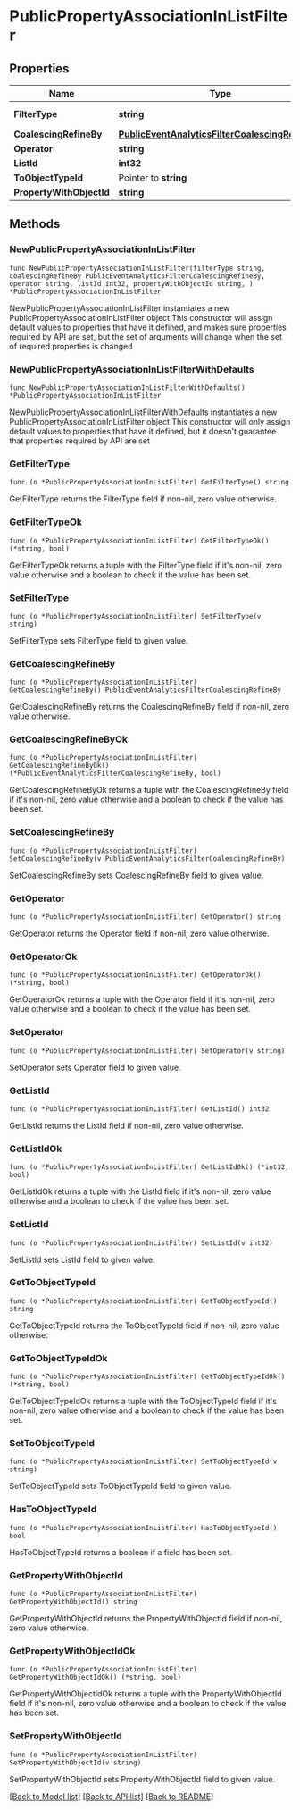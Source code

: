 # PublicPropertyAssociationInListFilter

## Properties

Name | Type | Description | Notes
------------ | ------------- | ------------- | -------------
**FilterType** | **string** |  | [default to "PROPERTY_ASSOCIATION"]
**CoalescingRefineBy** | [**PublicEventAnalyticsFilterCoalescingRefineBy**](PublicEventAnalyticsFilterCoalescingRefineBy.md) |  | 
**Operator** | **string** |  | 
**ListId** | **int32** |  | 
**ToObjectTypeId** | Pointer to **string** |  | [optional] 
**PropertyWithObjectId** | **string** |  | 

## Methods

### NewPublicPropertyAssociationInListFilter

`func NewPublicPropertyAssociationInListFilter(filterType string, coalescingRefineBy PublicEventAnalyticsFilterCoalescingRefineBy, operator string, listId int32, propertyWithObjectId string, ) *PublicPropertyAssociationInListFilter`

NewPublicPropertyAssociationInListFilter instantiates a new PublicPropertyAssociationInListFilter object
This constructor will assign default values to properties that have it defined,
and makes sure properties required by API are set, but the set of arguments
will change when the set of required properties is changed

### NewPublicPropertyAssociationInListFilterWithDefaults

`func NewPublicPropertyAssociationInListFilterWithDefaults() *PublicPropertyAssociationInListFilter`

NewPublicPropertyAssociationInListFilterWithDefaults instantiates a new PublicPropertyAssociationInListFilter object
This constructor will only assign default values to properties that have it defined,
but it doesn't guarantee that properties required by API are set

### GetFilterType

`func (o *PublicPropertyAssociationInListFilter) GetFilterType() string`

GetFilterType returns the FilterType field if non-nil, zero value otherwise.

### GetFilterTypeOk

`func (o *PublicPropertyAssociationInListFilter) GetFilterTypeOk() (*string, bool)`

GetFilterTypeOk returns a tuple with the FilterType field if it's non-nil, zero value otherwise
and a boolean to check if the value has been set.

### SetFilterType

`func (o *PublicPropertyAssociationInListFilter) SetFilterType(v string)`

SetFilterType sets FilterType field to given value.


### GetCoalescingRefineBy

`func (o *PublicPropertyAssociationInListFilter) GetCoalescingRefineBy() PublicEventAnalyticsFilterCoalescingRefineBy`

GetCoalescingRefineBy returns the CoalescingRefineBy field if non-nil, zero value otherwise.

### GetCoalescingRefineByOk

`func (o *PublicPropertyAssociationInListFilter) GetCoalescingRefineByOk() (*PublicEventAnalyticsFilterCoalescingRefineBy, bool)`

GetCoalescingRefineByOk returns a tuple with the CoalescingRefineBy field if it's non-nil, zero value otherwise
and a boolean to check if the value has been set.

### SetCoalescingRefineBy

`func (o *PublicPropertyAssociationInListFilter) SetCoalescingRefineBy(v PublicEventAnalyticsFilterCoalescingRefineBy)`

SetCoalescingRefineBy sets CoalescingRefineBy field to given value.


### GetOperator

`func (o *PublicPropertyAssociationInListFilter) GetOperator() string`

GetOperator returns the Operator field if non-nil, zero value otherwise.

### GetOperatorOk

`func (o *PublicPropertyAssociationInListFilter) GetOperatorOk() (*string, bool)`

GetOperatorOk returns a tuple with the Operator field if it's non-nil, zero value otherwise
and a boolean to check if the value has been set.

### SetOperator

`func (o *PublicPropertyAssociationInListFilter) SetOperator(v string)`

SetOperator sets Operator field to given value.


### GetListId

`func (o *PublicPropertyAssociationInListFilter) GetListId() int32`

GetListId returns the ListId field if non-nil, zero value otherwise.

### GetListIdOk

`func (o *PublicPropertyAssociationInListFilter) GetListIdOk() (*int32, bool)`

GetListIdOk returns a tuple with the ListId field if it's non-nil, zero value otherwise
and a boolean to check if the value has been set.

### SetListId

`func (o *PublicPropertyAssociationInListFilter) SetListId(v int32)`

SetListId sets ListId field to given value.


### GetToObjectTypeId

`func (o *PublicPropertyAssociationInListFilter) GetToObjectTypeId() string`

GetToObjectTypeId returns the ToObjectTypeId field if non-nil, zero value otherwise.

### GetToObjectTypeIdOk

`func (o *PublicPropertyAssociationInListFilter) GetToObjectTypeIdOk() (*string, bool)`

GetToObjectTypeIdOk returns a tuple with the ToObjectTypeId field if it's non-nil, zero value otherwise
and a boolean to check if the value has been set.

### SetToObjectTypeId

`func (o *PublicPropertyAssociationInListFilter) SetToObjectTypeId(v string)`

SetToObjectTypeId sets ToObjectTypeId field to given value.

### HasToObjectTypeId

`func (o *PublicPropertyAssociationInListFilter) HasToObjectTypeId() bool`

HasToObjectTypeId returns a boolean if a field has been set.

### GetPropertyWithObjectId

`func (o *PublicPropertyAssociationInListFilter) GetPropertyWithObjectId() string`

GetPropertyWithObjectId returns the PropertyWithObjectId field if non-nil, zero value otherwise.

### GetPropertyWithObjectIdOk

`func (o *PublicPropertyAssociationInListFilter) GetPropertyWithObjectIdOk() (*string, bool)`

GetPropertyWithObjectIdOk returns a tuple with the PropertyWithObjectId field if it's non-nil, zero value otherwise
and a boolean to check if the value has been set.

### SetPropertyWithObjectId

`func (o *PublicPropertyAssociationInListFilter) SetPropertyWithObjectId(v string)`

SetPropertyWithObjectId sets PropertyWithObjectId field to given value.



[[Back to Model list]](../README.md#documentation-for-models) [[Back to API list]](../README.md#documentation-for-api-endpoints) [[Back to README]](../README.md)


